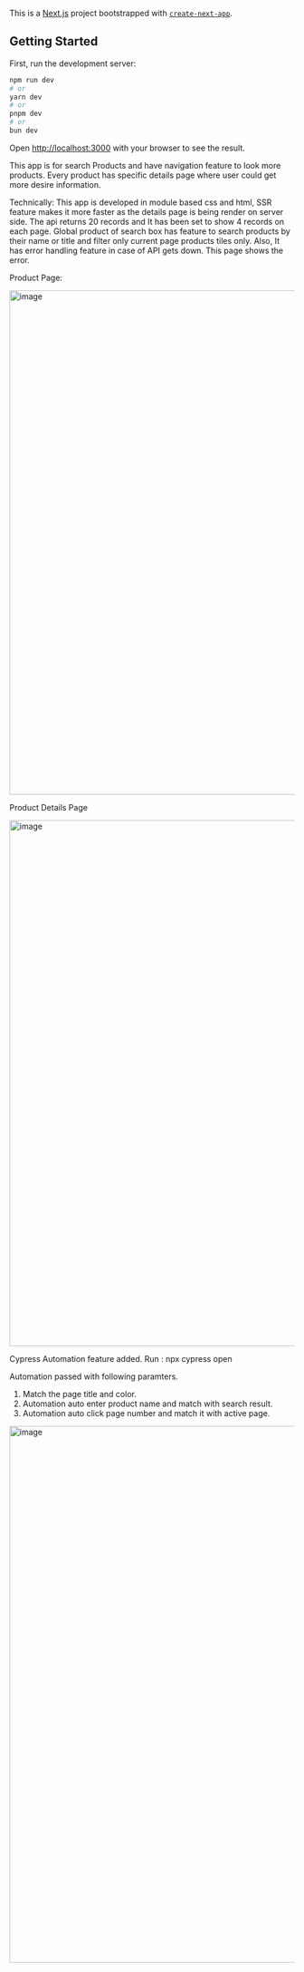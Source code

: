 This is a [Next.js](https://nextjs.org/) project bootstrapped with [`create-next-app`](https://github.com/vercel/next.js/tree/canary/packages/create-next-app).

## Getting Started

First, run the development server:

```bash
npm run dev
# or
yarn dev
# or
pnpm dev
# or
bun dev
```

Open [http://localhost:3000](http://localhost:3000) with your browser to see the result.

This app is for search Products and have navigation feature to look more products. Every product has specific details page where user could get more desire information. 

Technically: This app is developed in module based css and html, SSR feature makes it more faster as the details page is being render on server side. 
The api returns 20 records and It has been set to show 4 records on each page. Global product of search box has feature to search products by their name or title and filter only current page products tiles only. Also, It has error handling feature in case of API gets down. This page shows the error. 

Product Page: 

<img width="890" alt="image" src="https://github.com/chetanpl/Product-Listing-Page/assets/16497813/d653439e-85ba-4ac9-9b35-7cf665a3ad89">


Product Details Page

<img width="928" alt="image" src="https://github.com/chetanpl/Product-Listing-Page/assets/16497813/0df73d4f-d982-46ea-a66f-00273a50797f">

Cypress Automation feature added. 
Run : npx cypress open

Automation passed with following paramters. 
1. Match the page title and color.
2. Automation auto enter product name and match with search result.
3. Automation auto click page number and match it with active page. 
<img width="947" alt="image" src="https://github.com/chetanpl/Product-Listing-Page/assets/16497813/5652bda3-72cb-4d03-9a7e-0e69c58c8667">


